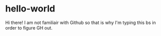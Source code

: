 # hello-world

Hi there!
I am not familiair with Github so that is why I'm typing this bs in order to figure GH out.
